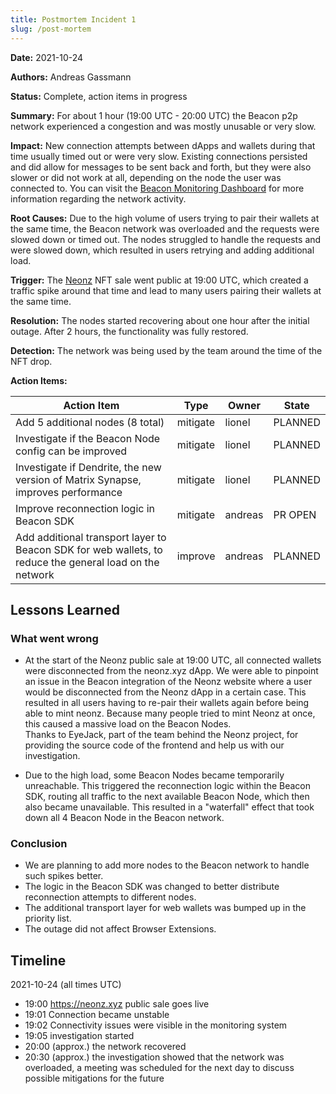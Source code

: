 ```yaml
---
title: Postmortem Incident 1
slug: /post-mortem
---
```


**Date:** 2021-10-24

**Authors:** Andreas Gassmann

**Status:** Complete, action items in progress

**Summary:** For about 1 hour (19:00 UTC - 20:00 UTC) the Beacon p2p network experienced a congestion and was mostly unusable or very slow.

**Impact:** New connection attempts between dApps and wallets during that time usually timed out or were very slow. Existing connections persisted and did allow for messages to be sent back and forth, but they were also slower or did not work at all, depending on the node the user was connected to. You can visit the [Beacon Monitoring Dashboard](https://status.walletbeacon.io/d/_98Bc2k7z/dashboard?orgId=1&from=1635096600000&to=1635123599000) for more information regarding the network activity.

**Root Causes:** Due to the high volume of users trying to pair their wallets at the same time, the Beacon network was overloaded and the requests were slowed down or timed out. The nodes struggled to handle the requests and were slowed down, which resulted in users retrying and adding additional load.

**Trigger:** The [Neonz](https://neonz.xyz/) NFT sale went public at 19:00 UTC, which created a traffic spike around that time and lead to many users pairing their wallets at the same time.

**Resolution:** The nodes started recovering about one hour after the initial outage. After 2 hours, the functionality was fully restored.

**Detection:** The network was being used by the team around the time of the NFT drop.

**Action Items:**

| Action Item                                                                                             | Type     | Owner   | State   |
| ------------------------------------------------------------------------------------------------------- | -------- | ------- | ------- |
| Add 5 additional nodes (8 total)                                                                        | mitigate | lionel  | PLANNED |
| Investigate if the Beacon Node config can be improved                                                   | mitigate | lionel  | PLANNED |
| Investigate if Dendrite, the new version of Matrix Synapse, improves performance                        | mitigate | lionel  | PLANNED |
| Improve reconnection logic in Beacon SDK                                                                | mitigate | andreas | PR OPEN |
| Add additional transport layer to Beacon SDK for web wallets, to reduce the general load on the network | improve  | andreas | PLANNED |

## Lessons Learned

### What went wrong

- At the start of the Neonz public sale at 19:00 UTC, all connected wallets were disconnected from the neonz.xyz dApp. We were able to pinpoint an issue in the Beacon integration of the Neonz website where a user would be disconnected from the Neonz dApp in a certain case. This resulted in all users having to re-pair their wallets again before being able to mint neonz. Because many people tried to mint Neonz at once, this caused a massive load on the Beacon Nodes.  
  Thanks to EyeJack, part of the team behind the Neonz project, for providing the source code of the frontend and help us with our investigation.

- Due to the high load, some Beacon Nodes became temporarily unreachable. This triggered the reconnection logic within the Beacon SDK, routing all traffic to the next available Beacon Node, which then also became unavailable. This resulted in a "waterfall" effect that took down all 4 Beacon Node in the Beacon network.

### Conclusion

- We are planning to add more nodes to the Beacon network to handle such spikes better.
- The logic in the Beacon SDK was changed to better distribute reconnection attempts to different nodes.
- The additional transport layer for web wallets was bumped up in the priority list.
- The outage did not affect Browser Extensions.

## Timeline

2021-10-24 (all times UTC)

- 19:00 https://neonz.xyz public sale goes live
- 19:01 Connection became unstable
- 19:02 Connectivity issues were visible in the monitoring system
- 19:05 investigation started
- 20:00 (approx.) the network recovered
- 20:30 (approx.) the investigation showed that the network was overloaded, a meeting was scheduled for the next day to discuss possible mitigations for the future
